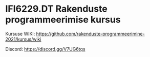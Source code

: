 # IFI6229.DT Rakenduste programmeerimise kursus

Kursuse WIKI: https://github.com/rakenduste-programmeerimine-2021/kursus/wiki

Discord: https://discord.gg/V7UG6tqs
